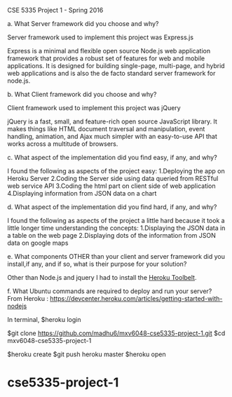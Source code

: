 CSE 5335 Project 1 - Spring 2016

a. What Server framework did you choose and why?

Server framework used to implement this project was Express.js

Express is a minimal and flexible open source Node.js web application framework that provides a robust set of features for web and mobile applications. It is designed for building single-page, multi-page, and hybrid web applications and is also the de facto standard server framework for node.js.

b. What Client framework did you choose and why?

Client framework used to implement this project was jQuery

jQuery is a fast, small, and feature-rich open source JavaScript library. It makes things like HTML document traversal and manipulation, event handling, animation, and Ajax much simpler with an easy-to-use API that works across a multitude of browsers. 

c. What aspect of the implementation did you find easy, if any, and why?

I found the following as aspects of the project easy:
1.Deploying the app on Heroku Server 
2.Coding the Server side using data queried from RESTful web service API 
3.Coding the html part on client side of web application 
4.Displaying information from JSON data on a chart

d. What aspect of the implementation did you find hard, if any, and why?

I found the following as aspects of the project a little hard because it took a little longer time understanding the concepts:
1.Displaying the JSON data in a table on the web page
2.Displaying dots of the information from JSON data on google maps

e. What components OTHER than your client and server framework did you install,if any, and if so, what is their purpose for your solution?

Other than Node.js and jquery I had to install the [Heroku Toolbelt](https://toolbelt.heroku.com/).

f. What Ubuntu commands are required to deploy and run your server?
From Heroku : https://devcenter.heroku.com/articles/getting-started-with-nodejs

In terminal,
$heroku login
<enter email and password>

$git clone https://github.com/madhu6/mxv6048-cse5335-project-1.git
$cd mxv6048-cse5335-project-1

$heroku create
$git push heroku master
$heroku open
# cse5335-project-1
